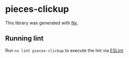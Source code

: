 # pieces-clickup

This library was generated with [Nx](https://nx.dev).

## Running lint

Run `nx lint pieces-clickup` to execute the lint via [ESLint](https://eslint.org/).

